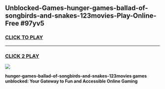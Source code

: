 
## Unblocked-Games-hunger-games-ballad-of-songbirds-and-snakes-123movies-Play-Online-Free #97yv5
<h3>
<a href="https://us.freeplayer.one?title=hunger-games-ballad-of-songbirds-and-snakes-123movies&ref=10M">CLICK TO PLAY</a></h3>
<hr>

<h3>
<a href="https://us.freeplayer.one?title=hunger-games-ballad-of-songbirds-and-snakes-123movies&ref=10M">CLICK 2 PLAY</a>
  
</h3>

<a href="https://us.freeplayer.one?title=hunger-games-ballad-of-songbirds-and-snakes-123movies&ref=10M"><img src="https://clearcache.store/games.png"></a>


**hunger-games-ballad-of-songbirds-and-snakes-123movies games unblocked: Your Gateway to Fun and Accessible Online Gaming**
